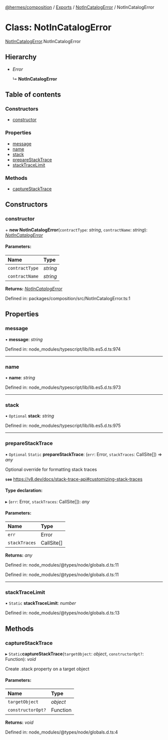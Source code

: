 [@hermes/composition](../README.md) / [Exports](../modules.md) / [NotInCatalogError](../modules/notincatalogerror.md) / NotInCatalogError

# Class: NotInCatalogError

[NotInCatalogError](../modules/notincatalogerror.md).NotInCatalogError

## Hierarchy

* *Error*

  ↳ **NotInCatalogError**

## Table of contents

### Constructors

- [constructor](notincatalogerror.notincatalogerror-1.md#constructor)

### Properties

- [message](notincatalogerror.notincatalogerror-1.md#message)
- [name](notincatalogerror.notincatalogerror-1.md#name)
- [stack](notincatalogerror.notincatalogerror-1.md#stack)
- [prepareStackTrace](notincatalogerror.notincatalogerror-1.md#preparestacktrace)
- [stackTraceLimit](notincatalogerror.notincatalogerror-1.md#stacktracelimit)

### Methods

- [captureStackTrace](notincatalogerror.notincatalogerror-1.md#capturestacktrace)

## Constructors

### constructor

\+ **new NotInCatalogError**(`contractType`: *string*, `contractName`: *string*): [*NotInCatalogError*](notincatalogerror.notincatalogerror-1.md)

#### Parameters:

Name | Type |
:------ | :------ |
`contractType` | *string* |
`contractName` | *string* |

**Returns:** [*NotInCatalogError*](notincatalogerror.notincatalogerror-1.md)

Defined in: packages/composition/src/NotInCatalogError.ts:1

## Properties

### message

• **message**: *string*

Defined in: node_modules/typescript/lib/lib.es5.d.ts:974

___

### name

• **name**: *string*

Defined in: node_modules/typescript/lib/lib.es5.d.ts:973

___

### stack

• `Optional` **stack**: *string*

Defined in: node_modules/typescript/lib/lib.es5.d.ts:975

___

### prepareStackTrace

▪ `Optional` `Static` **prepareStackTrace**: (`err`: Error, `stackTraces`: CallSite[]) => *any*

Optional override for formatting stack traces

**`see`** https://v8.dev/docs/stack-trace-api#customizing-stack-traces

#### Type declaration:

▸ (`err`: Error, `stackTraces`: CallSite[]): *any*

#### Parameters:

Name | Type |
:------ | :------ |
`err` | Error |
`stackTraces` | CallSite[] |

**Returns:** *any*

Defined in: node_modules/@types/node/globals.d.ts:11

Defined in: node_modules/@types/node/globals.d.ts:11

___

### stackTraceLimit

▪ `Static` **stackTraceLimit**: *number*

Defined in: node_modules/@types/node/globals.d.ts:13

## Methods

### captureStackTrace

▸ `Static`**captureStackTrace**(`targetObject`: *object*, `constructorOpt?`: Function): *void*

Create .stack property on a target object

#### Parameters:

Name | Type |
:------ | :------ |
`targetObject` | *object* |
`constructorOpt?` | Function |

**Returns:** *void*

Defined in: node_modules/@types/node/globals.d.ts:4
